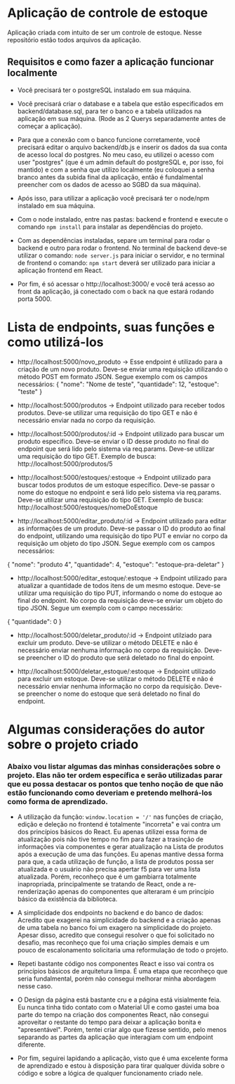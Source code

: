 # Aplicação de controle de estoque

Aplicação criada com intuito de ser um controle de estoque. Nesse repositório estão todos arquivos da aplicação.


## Requisitos e como fazer a aplicação funcionar localmente

- Você precisará ter o postgreSQL instalado em sua máquina.

- Você precisará criar o database e a tabela que estão especificados em backend/database.sql, para ter o banco e a tabela utilizados na aplicação em sua máquina. (Rode as 2 Querys separadamente antes de começar a aplicação).

- Para que a conexão com o banco funcione corretamente, você precisará editar o arquivo backend/db.js e inserir os dados da sua conta de acesso local do postgres. No meu caso, eu utilizei o acesso com user "postgres" (que é um admin default do postgreSQL e, por isso, foi mantido) e com a senha que utilizo localmente (eu coloquei a senha branco antes da subida final da aplicação, então é fundalmental preencher com os dados de acesso ao SGBD da sua máquina).

- Após isso, para utilizar a aplicação você precisará ter o node/npm instalado em sua máquina.

- Com o node instalado, entre nas pastas: backend e frontend e execute o comando ```npm install``` para instalar as dependências do projeto.

- Com as dependências instaladas, separe um terminal para rodar o backend e outro para rodar o frontend. No terminal de backend deve-se utilizar o comando: ```node server.js``` para iniciar o servidor, e no terminal de frontend o comando: ```npm start``` deverá ser utilizado para iniciar a aplicação frontend em React. 

- Por fim, é só acessar o http://localhost:3000/ e você terá acesso ao front da aplicação, já conectado com o back na que estará rodando porta 5000.


# Lista de endpoints, suas funções e como utilizá-los

- http://localhost:5000/novo_produto -> Esse endpoint é utilizado para a criação de um novo produto. Deve-se enviar uma requisição utilizando o método POST em formato JSON. Segue exemplo com os campos necessários: 
{
    "nome": "Nome de teste",
    "quantidade": 12,
    "estoque": "teste"
}


- http://localhost:5000/produtos -> Endpoint utilizado para receber todos produtos. Deve-se utilizar uma requisição do tipo GET e não é necessário enviar nada no corpo da requisição.


- http://localhost:5000/produtos/:id -> Endpoint utilizado para buscar um produto específico. Deve-se enviar o ID desse produto no final do endpoint que será lido pelo sistema via req.params. Deve-se utilizar uma requisição do tipo GET. Exemplo de busca:  http://localhost:5000/produtos/5


- http://localhost:5000/estoques/:estoque -> Endpoint utilizado para buscar todos produtos de um estoque específico. Deve-se passar o nome do estoque no endpoint e será lido pelo sistema via req.params. Deve-se utilizar uma requisição do tipo GET. Exemplo de busca: http://localhost:5000/estoques/nomeDoEstoque


- http://localhost:5000/editar_produto/:id -> Endpoint utilizado para editar as informações de um produto. Deve-se passar o ID do produto ao final do endpoint, utilizando uma requisição do tipo PUT e enviar no corpo da requisição um objeto do tipo JSON. Segue exemplo com os campos necessários:

{
    "nome": "produto 4",
    "quantidade": 4,
    "estoque": "estoque-pra-deletar"
}


- http://localhost:5000/editar_estoque/:estoque -> Endpoint utilizado para atualizar a quantidade de todos itens de um mesmo estoque. Deve-se utilizar uma requisição do tipo PUT, informando o nome do estoque ao final do endpoint. No corpo da requisição deve-se enviar um objeto do tipo JSON. Segue um exemplo com o campo necessário:

{
    "quantidade": 0
}


- http://localhost:5000/deletar_produto/:id -> Endpoint utilziado para excluir um produto. Deve-se utilizar o método DELETE e não é necessário enviar nenhuma informação no corpo da requisição. Deve-se preencher o ID do produto que será deletado no final do enpoint.


- http://localhost:5000/deletar_estoque/:estoque -> Endpoint utilizado para excluir um estoque. Deve-se utilizar o método DELETE e não é necessário enviar nenhuma informação no corpo da requisição. Deve-se preencher o nome do estoque que será deletado no final do endpoint.


# Algumas considerações do autor sobre o projeto criado

### Abaixo vou listar algumas das minhas considerações sobre o projeto. Elas não ter ordem específica e serão utilizadas parar que eu possa destacar os pontos que tenho noção de que não estão funcionando como deveriam e pretendo melhorá-los como forma de aprendizado.

- A utilização da função: ```window.location = '/'``` nas funções de criação, edição e deleção no frontend é totalmente "incorreta" e vai contra um dos princípios básicos do React. Eu apenas utilizei essa forma de atualização pois não tive tempo no fim para fazer a trasinção de informações via componentes e gerar atualização na Lista de produtos após a execução de uma das funções. Eu apenas mantive dessa forma para que, a cada utilização de função, a lista de produtos possa ser atualizada e o usuário não precisa apertar f5 para ver uma lista atualizada. Porém, reconheço que é um gambiarra totalmente inapropriada, principalmente se tratando de React, onde a re-renderização apenas do componentes que alteraram é um princípio básico da existência da biblioteca.

- A simplicidade dos endpoints no backend e do banco de dados: Acredito que exagerei na simplicidade do backend e a criação apenas de uma tabela no banco foi um exagero na simplicidade do projeto. Apesar disso, acredito que consegui resolver o que foi solicitado no desafio, mas reconheço que foi uma criação simples demais e um pouco de escalonamento solicitaria uma reformulação de todo o projeto.

- Repeti bastante código nos componentes React e isso vai contra os princípios básicos de arquitetura limpa. É uma etapa que reconheço que seria fundalmental, porém não consegui melhorar minha abordagem nesse caso.

- O Design da página está bastante cru e a página está visialmente feia. Eu nunca tinha tido contato com o Material UI e como gastei uma boa parte do tempo na criação dos componentes React, não consegui aproveitar o restante do tempo para deixar a aplicação bonita e "apresentável". Porém, tentei criar algo que fizesse sentido, pelo menos separando as partes da aplicação que interagiam com um endpoint diferente.

- Por fim, seguirei lapidando a aplicação, visto que é uma excelente forma de aprendizado e estou à disposição para tirar qualquer dúvida sobre o código e sobre a lógica de qualquer funcionamento criado nele.
